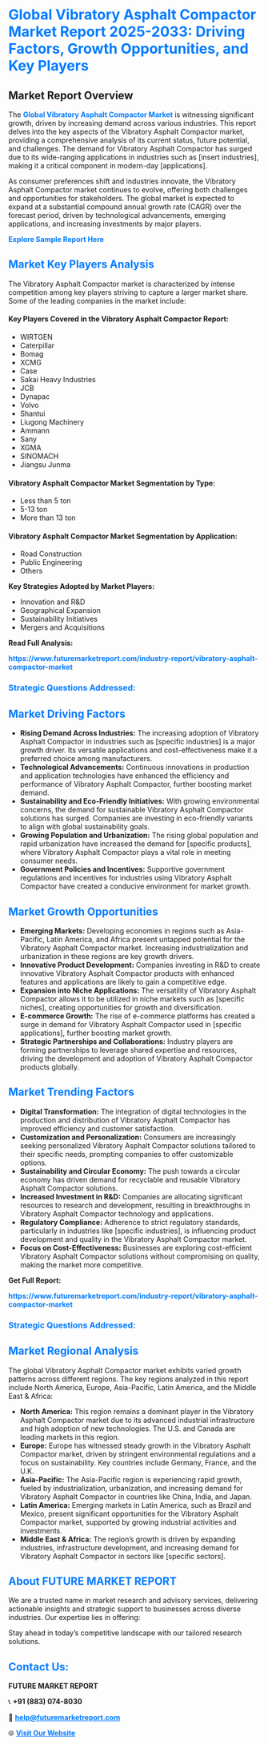 <h1 style="color: #007BFF;">Global Vibratory Asphalt Compactor Market Report 2025-2033: Driving Factors, Growth Opportunities, and Key Players</h1>

<section id="overview">
<h2>Market Report Overview</h2>
<p>The <a href="https://www.futuremarketreport.com/industry-report/vibratory-asphalt-compactor-market" style="color: #007BFF; text-decoration: none;"><strong>Global Vibratory Asphalt Compactor Market</strong></a> is witnessing significant growth, driven by increasing demand across various industries. This report delves into the key aspects of the Vibratory Asphalt Compactor market, providing a comprehensive analysis of its current status, future potential, and challenges. The demand for Vibratory Asphalt Compactor has surged due to its wide-ranging applications in industries such as [insert industries], making it a critical component in modern-day [applications].</p>
<p>As consumer preferences shift and industries innovate, the Vibratory Asphalt Compactor market continues to evolve, offering both challenges and opportunities for stakeholders. The global market is expected to expand at a substantial compound annual growth rate (CAGR) over the forecast period, driven by technological advancements, emerging applications, and increasing investments by major players.</p>
</section>

<section id="overview">
<p><a href="https://www.futuremarketreport.com/request-sample/reportId=26616" style="color: #007BFF; text-decoration: none;"><strong>Explore Sample Report Here</strong></a></p>
</section>

<section id="key-players">
<h2 style="color: #007BFF;">Market Key Players Analysis</h2>
<p>The Vibratory Asphalt Compactor market is characterized by intense competition among key players striving to capture a larger market share. Some of the leading companies in the market include:</p>
<h4>Key Players Covered in the Vibratory Asphalt Compactor Report:</h4>
<ul><li>WIRTGEN</li><li>Caterpillar</li><li>Bomag</li><li>XCMG</li><li>Case</li><li>Sakai Heavy Industries</li><li>JCB</li><li>Dynapac</li><li>Volvo</li><li>Shantui</li><li>Liugong Machinery</li><li>Ammann</li><li>Sany</li><li>XGMA</li><li>SINOMACH</li><li>Jiangsu Junma</li></ul>
<h4>Vibratory Asphalt Compactor Market Segmentation by Type:</h4>
<ul><li>Less than 5 ton</li><li>5-13 ton</li><li>More than 13 ton</li></ul>

<h4>Vibratory Asphalt Compactor Market Segmentation by Application:</h4>
<ul><li>Road Construction</li><li>Public Engineering</li><li>Others</li></ul>
<p><strong>Key Strategies Adopted by Market Players:</strong></p>
<ul>
<li>Innovation and R&D</li>
<li>Geographical Expansion</li>
<li>Sustainability Initiatives</li>
<li>Mergers and Acquisitions</li>
</ul>
</section>

<section>
<p><strong>Read Full Analysis: </strong></p><a href="https://www.futuremarketreport.com/industry-report/vibratory-asphalt-compactor-market" style="color: #007BFF; text-decoration: none;"><strong>https://www.futuremarketreport.com/industry-report/vibratory-asphalt-compactor-market</strong></a>
<h3 style="color: #007BFF;">Strategic Questions Addressed:</h3>
</section>

<section id="driving-factors">
<h2 style="color: #007BFF;">Market Driving Factors</h2>
<ul>
<li><strong>Rising Demand Across Industries:</strong> The increasing adoption of Vibratory Asphalt Compactor in industries such as [specific industries] is a major growth driver. Its versatile applications and cost-effectiveness make it a preferred choice among manufacturers.</li>
<li><strong>Technological Advancements:</strong> Continuous innovations in production and application technologies have enhanced the efficiency and performance of Vibratory Asphalt Compactor, further boosting market demand.</li>
<li><strong>Sustainability and Eco-Friendly Initiatives:</strong> With growing environmental concerns, the demand for sustainable Vibratory Asphalt Compactor solutions has surged. Companies are investing in eco-friendly variants to align with global sustainability goals.</li>
<li><strong>Growing Population and Urbanization:</strong> The rising global population and rapid urbanization have increased the demand for [specific products], where Vibratory Asphalt Compactor plays a vital role in meeting consumer needs.</li>
<li><strong>Government Policies and Incentives:</strong> Supportive government regulations and incentives for industries using Vibratory Asphalt Compactor have created a conducive environment for market growth.</li>
</ul>
</section>

<section id="growth-opportunities">
<h2 style="color: #007BFF;">Market Growth Opportunities</h2>
<ul>
<li><strong>Emerging Markets:</strong> Developing economies in regions such as Asia-Pacific, Latin America, and Africa present untapped potential for the Vibratory Asphalt Compactor market. Increasing industrialization and urbanization in these regions are key growth drivers.</li>
<li><strong>Innovative Product Development:</strong> Companies investing in R&D to create innovative Vibratory Asphalt Compactor products with enhanced features and applications are likely to gain a competitive edge.</li>
<li><strong>Expansion into Niche Applications:</strong> The versatility of Vibratory Asphalt Compactor allows it to be utilized in niche markets such as [specific niches], creating opportunities for growth and diversification.</li>
<li><strong>E-commerce Growth:</strong> The rise of e-commerce platforms has created a surge in demand for Vibratory Asphalt Compactor used in [specific applications], further boosting market growth.</li>
<li><strong>Strategic Partnerships and Collaborations:</strong> Industry players are forming partnerships to leverage shared expertise and resources, driving the development and adoption of Vibratory Asphalt Compactor products globally.</li>
</ul>
</section>

<section id="trending-factors">
<h2 style="color: #007BFF;">Market Trending Factors</h2>
<ul>
<li><strong>Digital Transformation:</strong> The integration of digital technologies in the production and distribution of Vibratory Asphalt Compactor has improved efficiency and customer satisfaction.</li>
<li><strong>Customization and Personalization:</strong> Consumers are increasingly seeking personalized Vibratory Asphalt Compactor solutions tailored to their specific needs, prompting companies to offer customizable options.</li>
<li><strong>Sustainability and Circular Economy:</strong> The push towards a circular economy has driven demand for recyclable and reusable Vibratory Asphalt Compactor solutions.</li>
<li><strong>Increased Investment in R&D:</strong> Companies are allocating significant resources to research and development, resulting in breakthroughs in Vibratory Asphalt Compactor technology and applications.</li>
<li><strong>Regulatory Compliance:</strong> Adherence to strict regulatory standards, particularly in industries like [specific industries], is influencing product development and quality in the Vibratory Asphalt Compactor market.</li>
<li><strong>Focus on Cost-Effectiveness:</strong> Businesses are exploring cost-efficient Vibratory Asphalt Compactor solutions without compromising on quality, making the market more competitive.</li>
</ul>
</section>

<section>
<p><strong>Get Full Report: </strong></p><a href="https://www.futuremarketreport.com/industry-report/vibratory-asphalt-compactor-market" style="color: #007BFF; text-decoration: none;"><strong>https://www.futuremarketreport.com/industry-report/vibratory-asphalt-compactor-market</strong></a>
<h3 style="color: #007BFF;">Strategic Questions Addressed:</h3>
</section>


<section id="regional-analysis">
<h2 style="color: #007BFF;">Market Regional Analysis</h2>
<p>The global Vibratory Asphalt Compactor market exhibits varied growth patterns across different regions. The key regions analyzed in this report include North America, Europe, Asia-Pacific, Latin America, and the Middle East & Africa:</p>
<ul>
<li><strong>North America:</strong> This region remains a dominant player in the Vibratory Asphalt Compactor market due to its advanced industrial infrastructure and high adoption of new technologies. The U.S. and Canada are leading markets in this region.</li>
<li><strong>Europe:</strong> Europe has witnessed steady growth in the Vibratory Asphalt Compactor market, driven by stringent environmental regulations and a focus on sustainability. Key countries include Germany, France, and the U.K.</li>
<li><strong>Asia-Pacific:</strong> The Asia-Pacific region is experiencing rapid growth, fueled by industrialization, urbanization, and increasing demand for Vibratory Asphalt Compactor in countries like China, India, and Japan.</li>
<li><strong>Latin America:</strong> Emerging markets in Latin America, such as Brazil and Mexico, present significant opportunities for the Vibratory Asphalt Compactor market, supported by growing industrial activities and investments.</li>
<li><strong>Middle East & Africa:</strong> The region’s growth is driven by expanding industries, infrastructure development, and increasing demand for Vibratory Asphalt Compactor in sectors like [specific sectors].</li>
</ul>
</section>

<footer>
<h2 style="color: #007BFF;">About FUTURE MARKET REPORT</h2>
<p>We are a trusted name in market research and advisory services, delivering actionable insights and strategic support to businesses across diverse industries. Our expertise lies in offering:</p>

<p>Stay ahead in today’s competitive landscape with our tailored research solutions.</p>

<h2 style="color: #007BFF;">Contact Us:</h2>
<p><strong>FUTURE MARKET REPORT</strong></p>
<p>📞 <strong>+91 (883) 074-8030</strong></p>
<p>📧 <strong><a href="mailto:help@futuremarketreport.com" style="color: #007BFF;">help@futuremarketreport.com</a></strong></p>
<p>🌐 <strong><a href="https://www.futuremarketreport.com/" style="color: #007BFF;">Visit Our Website</a></strong></p>
</footer>